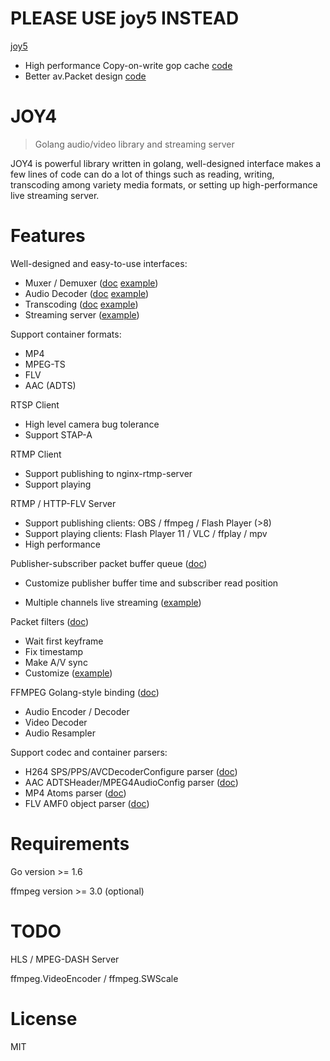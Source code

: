 # PLEASE USE joy5 INSTEAD

[joy5](https://github.com/nareix/joy5)

- High performance Copy-on-write gop cache [code](https://github.com/nareix/joy5/blob/master/cmd/avtool/pubsub.go)
- Better av.Packet design [code](https://github.com/nareix/joy5/blob/master/av/av.go)

# JOY4

> Golang audio/video library and streaming server

JOY4 is powerful library written in golang, well-designed interface makes a few lines of code can do a lot of things such as reading, writing, transcoding among variety media formats, or setting up high-performance live streaming server.

# Features 

Well-designed and easy-to-use interfaces:

- Muxer / Demuxer ([doc](https://godoc.org/github.com/H0RlZ0N/joy4/av#Demuxer) [example](https://github.com/H0RlZ0N/joy4/blob/master/examples/open_probe_file/main.go))
- Audio Decoder ([doc](https://godoc.org/github.com/H0RlZ0N/joy4/av#AudioDecoder) [example](https://github.com/H0RlZ0N/joy4/blob/master/examples/audio_decode/main.go))
- Transcoding ([doc](https://godoc.org/github.com/H0RlZ0N/joy4/av/transcode) [example](https://github.com/H0RlZ0N/joy4/blob/master/examples/transcode/main.go))
- Streaming server ([example](https://github.com/H0RlZ0N/joy4/blob/master/examples/http_flv_and_rtmp_server/main.go))

Support container formats:

- MP4
- MPEG-TS
- FLV
- AAC (ADTS)

RTSP Client
- High level camera bug tolerance
- Support STAP-A

RTMP Client
- Support publishing to nginx-rtmp-server
- Support playing

RTMP / HTTP-FLV Server 
- Support publishing clients: OBS / ffmpeg / Flash Player (>8)
- Support playing clients: Flash Player 11 / VLC / ffplay / mpv
- High performance


Publisher-subscriber packet buffer queue ([doc](https://godoc.org/github.com/H0RlZ0N/joy4/av/pubsub))

- Customize publisher buffer time and subscriber read position


- Multiple channels live streaming ([example](https://github.com/H0RlZ0N/joy4/blob/master/examples/rtmp_server_channels/main.go))

Packet filters ([doc](https://godoc.org/github.com/H0RlZ0N/joy4/av/pktque))

- Wait first keyframe
- Fix timestamp
- Make A/V sync
- Customize ([example](https://github.com/H0RlZ0N/joy4/blob/master/examples/rtmp_server_channels/main.go#L19))

FFMPEG Golang-style binding ([doc](https://godoc.org/github.com/H0RlZ0N/joy4/cgo/ffmpeg))
- Audio Encoder / Decoder
- Video Decoder
- Audio Resampler

Support codec and container parsers:

- H264 SPS/PPS/AVCDecoderConfigure parser ([doc](https://godoc.org/github.com/H0RlZ0N/joy4/codec/h264parser))
- AAC ADTSHeader/MPEG4AudioConfig parser ([doc](https://godoc.org/github.com/H0RlZ0N/joy4/codec/aacparser))
- MP4 Atoms parser ([doc](https://godoc.org/github.com/H0RlZ0N/joy4/format/mp4/mp4io))
- FLV AMF0 object parser ([doc](https://godoc.org/github.com/H0RlZ0N/joy4/format/flv/flvio))

# Requirements

Go version >= 1.6

ffmpeg version >= 3.0 (optional)

# TODO

HLS / MPEG-DASH Server

ffmpeg.VideoEncoder / ffmpeg.SWScale

# License

MIT
